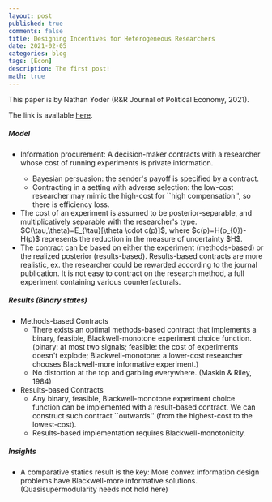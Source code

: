 ```yaml
---
layout: post
published: true
comments: false
title: Designing Incentives for Heterogeneous Researchers
date: 2021-02-05
categories: blog
tags: [Econ]
description: The first post!
math: true
---
```

This paper is by Nathan Yoder (R&R Journal of Political Economy, 2021). 

The link is available [here](https://papers.ssrn.com/sol3/papers.cfm?abstract_id=3154143).

<h5>Model</h5>

<ul>
<li> Information procurement: A decision-maker contracts with a researcher whose cost of running experiments is private information. </li>
<ul>
<li> Bayesian persuasion: the sender's payoff is specified by a contract.</li>
<li> Contracting in a setting with adverse selection: the low-cost researcher may mimic the high-cost for ``high compensation'', so there is efficiency loss. </li>
</ul>
<li> The cost of an experiment is assumed to be posterior-separable, and multiplicatively separable with the researcher's type. $C(\tau,\theta)=E_{\tau}[\theta \cdot c(p)]$, where $c(p)=H(p_{0})-H(p)$ represents the reduction in the measure of uncertainty $H$.</li>
<li> The contract can be based on either the experiment (methods-based) or the realized posterior (results-based). Results-based contracts are more realistic, ex. the researcher could be rewarded according to the journal publication. It is not easy to contract on the research method, a full experiment containing various counterfacturals. </li>
</ul>

<h5> Results (Binary states) </h5>

<ul>
<li> Methods-based Contracts
<ul>
<li> There exists an optimal methods-based contract that implements a binary, feasible, Blackwell-monotone experiment choice function. (binary: at most two signals; feasible: the cost of experiments doesn't explode; Blackwell-monotone: a lower-cost researcher chooses Blackwell-more informative experiment.) </li>
<li> No distortion at the top and garbling everywhere. (Maskin & Riley, 1984)</li>
</ul>
</li>
<li> Results-based Contracts
 <ul>
<li> Any binary, feasible, Blackwell-monotone experiment choice function can be implemented with a result-based contract. We can construct such contract ``outwards'' (from the highest-cost to the lowest-cost). </li>
<li> Results-based implementation requires Blackwell-monotonicity. </li>
</ul>
 </li>
</ul>

<h5> Insights </h5>
<ul>
 <li> A comparative statics result is the key: More convex information design problems have Blackwell-more informative solutions. (Quasisupermodularity needs not hold here)
 </li>
</ul>
